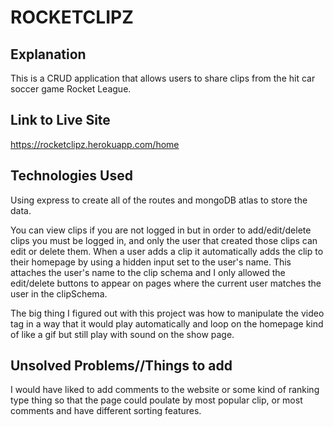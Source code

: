 # ROCKETCLIPZ

## Explanation
This is a CRUD application that allows users to share clips from the hit car soccer game Rocket League.

## Link to Live Site
https://rocketclipz.herokuapp.com/home

## Technologies Used
Using express to create all of the routes and mongoDB atlas to store the data.

You can view clips if you are not logged in but in order to add/edit/delete clips you must be logged in, and only the user that created those clips can edit or delete them. When a user adds a clip it automatically adds the clip to their homepage by using a hidden input set to the user's name. This attaches the user's name to the clip schema and I only allowed the edit/delete buttons to appear on pages where the current user matches the user in the clipSchema.

The big thing I figured out with this project was how to manipulate the video tag in a way that it would play automatically and loop on the homepage kind of like a gif but still play with sound on the show page. 


## Unsolved Problems//Things to add
I would have liked to add comments to the website or some kind of ranking type thing so that the page could poulate by most popular clip, or most comments and have different sorting features.
